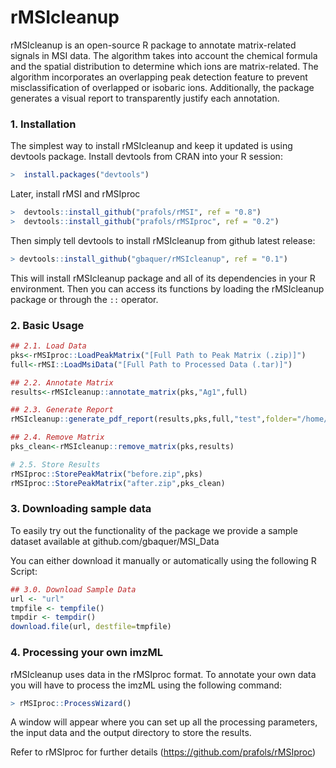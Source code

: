 # rMSIcleanup

rMSIcleanup is an open-source R package to annotate matrix-related signals in MSI data. The algorithm takes into account the chemical formula and the spatial distribution to determine which ions are matrix-related. The algorithm incorporates an overlapping peak detection feature to prevent misclassification of overlapped or isobaric ions. Additionally, the package generates a visual report to transparently justify each annotation.


### 1. Installation

The simplest way to install rMSIcleanup and keep it updated is using devtools package. Install devtools from CRAN into your R session:
```R
>  install.packages("devtools")
```
Later, install rMSI and rMSIproc
```R
>  devtools::install_github("prafols/rMSI", ref = "0.8")
>  devtools::install_github("prafols/rMSIproc", ref = "0.2")
```
Then simply tell devtools to install rMSIcleanup from github latest release:
```R
> devtools::install_github("gbaquer/rMSIcleanup", ref = "0.1")
```
This will install rMSIcleanup package and all of its dependencies in your R environment. Then you can access its functions by loading the rMSIcleanup package or through the `::` operator.

### 2. Basic Usage
```R
## 2.1. Load Data
pks<-rMSIproc::LoadPeakMatrix("[Full Path to Peak Matrix (.zip)]")
full<-rMSI::LoadMsiData("[Full Path to Processed Data (.tar)]")

## 2.2. Annotate Matrix
results<-rMSIcleanup::annotate_matrix(pks,"Ag1",full)

## 2.3. Generate Report
rMSIcleanup::generate_pdf_report(results,pks,full,"test",folder="/home/gbaquer/")

## 2.4. Remove Matrix
pks_clean<-rMSIcleanup::remove_matrix(pks,results)

# 2.5. Store Results
rMSIproc::StorePeakMatrix("before.zip",pks)
rMSIproc::StorePeakMatrix("after.zip",pks_clean)
```
### 3. Downloading sample data
To easily try out the functionality of the package we provide a sample dataset available at github.com/gbaquer/MSI_Data 

You can either download it manually or automatically using the following R Script: 
```R
## 3.0. Download Sample Data
url <- "url"
tmpfile <- tempfile()
tmpdir <- tempdir()
download.file(url, destfile=tmpfile)
```

### 4. Processing your own imzML
rMSIcleanup uses data in the rMSIproc format. To annotate your own data you will have to process the imzML using the following command:

```R
> rMSIproc::ProcessWizard()
```
A window will appear where you can set up all the processing parameters, the input data and the output directory to store the results.

Refer to rMSIproc for further details (https://github.com/prafols/rMSIproc)
